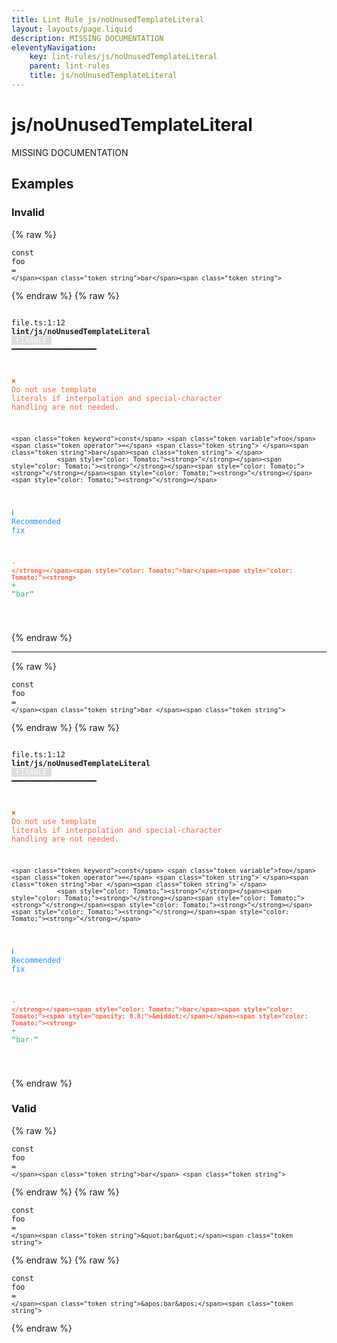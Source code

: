 ```yaml
---
title: Lint Rule js/noUnusedTemplateLiteral
layout: layouts/page.liquid
description: MISSING DOCUMENTATION
eleventyNavigation:
	key: lint-rules/js/noUnusedTemplateLiteral
	parent: lint-rules
	title: js/noUnusedTemplateLiteral
---
```


# js/noUnusedTemplateLiteral

MISSING DOCUMENTATION

<!-- EVERYTHING BELOW IS AUTOGENERATED. SEE SCRIPTS FOLDER FOR UPDATE SCRIPTS hash(814fd070515e5b9de9fe8c045758cecc754e751e) -->

## Examples
### Invalid
{% raw %}<pre class="language-text"><code class="language-text"><span class="token keyword">const</span> <span class="token variable">foo</span> <span class="token operator">=</span> <span class="token string">`</span><span class="token string">bar</span><span class="token string">`</span></code></pre>{% endraw %}
{% raw %}<pre class="language-text"><code class="language-text">
 <span style="text-decoration-style: dotted;">file.ts:1:12</span> <strong>lint/js/noUnusedTemplateLiteral</strong> <span style="color: white; background-color: #ddd;"> FIXABLE </span> ━━━━━━━━━━━━━━━━━━━

  <strong><span style="color: Tomato;">✖ </span></strong><span style="color: Tomato;">Do not use template literals if interpolation and special-character</span>
    <span style="color: Tomato;">handling are not needed.</span>

    <span class="token keyword">const</span> <span class="token variable">foo</span> <span class="token operator">=</span> <span class="token string">`</span><span class="token string">bar</span><span class="token string">`</span>
                <span style="color: Tomato;"><strong>^</strong></span><span style="color: Tomato;"><strong>^</strong></span><span style="color: Tomato;"><strong>^</strong></span><span style="color: Tomato;"><strong>^</strong></span><span style="color: Tomato;"><strong>^</strong></span>

  <strong><span style="color: DodgerBlue;">ℹ </span></strong><span style="color: DodgerBlue;">Recommended fix</span>

  <span style="color: Tomato;">-</span> <span style="color: Tomato;"><strong>`</strong></span><span style="color: Tomato;">bar</span><span style="color: Tomato;"><strong>`</strong></span>
  <span style="color: MediumSeaGreen;">+</span> <span style="color: MediumSeaGreen;"><strong>&quot;</strong></span><span style="color: MediumSeaGreen;">bar</span><span style="color: MediumSeaGreen;"><strong>&quot;</strong></span>

</code></pre>{% endraw %}

---------------

{% raw %}<pre class="language-text"><code class="language-text"><span class="token keyword">const</span> <span class="token variable">foo</span> <span class="token operator">=</span> <span class="token string">`</span><span class="token string">bar </span><span class="token string">`</span></code></pre>{% endraw %}
{% raw %}<pre class="language-text"><code class="language-text">
 <span style="text-decoration-style: dotted;">file.ts:1:12</span> <strong>lint/js/noUnusedTemplateLiteral</strong> <span style="color: white; background-color: #ddd;"> FIXABLE </span> ━━━━━━━━━━━━━━━━━━━

  <strong><span style="color: Tomato;">✖ </span></strong><span style="color: Tomato;">Do not use template literals if interpolation and special-character</span>
    <span style="color: Tomato;">handling are not needed.</span>

    <span class="token keyword">const</span> <span class="token variable">foo</span> <span class="token operator">=</span> <span class="token string">`</span><span class="token string">bar </span><span class="token string">`</span>
                <span style="color: Tomato;"><strong>^</strong></span><span style="color: Tomato;"><strong>^</strong></span><span style="color: Tomato;"><strong>^</strong></span><span style="color: Tomato;"><strong>^</strong></span><span style="color: Tomato;"><strong>^</strong></span><span style="color: Tomato;"><strong>^</strong></span>

  <strong><span style="color: DodgerBlue;">ℹ </span></strong><span style="color: DodgerBlue;">Recommended fix</span>

  <span style="color: Tomato;">-</span> <span style="color: Tomato;"><strong>`</strong></span><span style="color: Tomato;">bar</span><span style="color: Tomato;"><span style="opacity: 0.8;">&middot;</span></span><span style="color: Tomato;"><strong>`</strong></span>
  <span style="color: MediumSeaGreen;">+</span> <span style="color: MediumSeaGreen;"><strong>&quot;</strong></span><span style="color: MediumSeaGreen;">bar</span><span style="color: MediumSeaGreen;"><span style="opacity: 0.8;">&middot;</span></span><span style="color: MediumSeaGreen;"><strong>&quot;</strong></span>

</code></pre>{% endraw %}
### Valid
{% raw %}<pre class="language-text"><code class="language-text"><span class="token keyword">const</span> <span class="token variable">foo</span> <span class="token operator">=</span> <span class="token string">`</span><span class="token string">bar</span>
<span class="token string">`</span></code></pre>{% endraw %}
{% raw %}<pre class="language-text"><code class="language-text"><span class="token keyword">const</span> <span class="token variable">foo</span> <span class="token operator">=</span> <span class="token string">`</span><span class="token string">&quot;bar&quot;</span><span class="token string">`</span></code></pre>{% endraw %}
{% raw %}<pre class="language-text"><code class="language-text"><span class="token keyword">const</span> <span class="token variable">foo</span> <span class="token operator">=</span> <span class="token string">`</span><span class="token string">&apos;bar&apos;</span><span class="token string">`</span></code></pre>{% endraw %}
